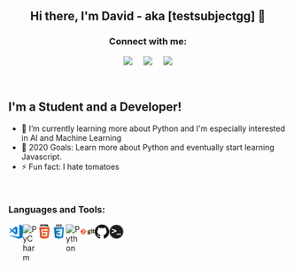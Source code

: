 <h2 align="center"> Hi there, I'm David - aka [testsubjectgg] 👋</h2>

<h3 align="center"> Connect with me: </h3>
<p align='center'>
<a href="https://twitter.com/davidsluka_"><img height="30" src="https://cdn.jsdelivr.net/npm/simple-icons@v3/icons/twitter.svg"></a>&nbsp;&nbsp;&nbsp;&nbsp;
<a href="https://www.instagram.com/davidsluka_/"><img height="30" src="https://cdn.jsdelivr.net/npm/simple-icons@v3/icons/instagram.svg"></a>&nbsp;&nbsp;&nbsp;&nbsp;
<a href="https://www.reddit.com/user/testsubjectgg"><img height="30" src="https://cdn3.iconfinder.com/data/icons/social-media-black-white-2/512/BW_Reddit_glyph_svg-512.png"></a>
</p>

<br />

## I'm a Student and a Developer!

-   🌱 I’m currently learning more about Python and I'm especially interested in AI and Machine Learning
-   🥅 2020 Goals: Learn more about Python and eventually start learning Javascript.
-   ⚡ Fun fact: I hate tomatoes
<br />

### Languages and Tools:

<img align="left" alt="Visual Studio Code" width="26px" src="https://raw.githubusercontent.com/github/explore/80688e429a7d4ef2fca1e82350fe8e3517d3494d/topics/visual-studio-code/visual-studio-code.png" />
<img align="left" alt="PyCharm" width="26px" src="https://upload.wikimedia.org/wikipedia/commons/a/a1/PyCharm_Logo.svg" />
<img align="left" alt="HTML5" width="26px" src="https://raw.githubusercontent.com/github/explore/80688e429a7d4ef2fca1e82350fe8e3517d3494d/topics/html/html.png" />
<img align="left" alt="CSS3" width="26px" src="https://raw.githubusercontent.com/github/explore/80688e429a7d4ef2fca1e82350fe8e3517d3494d/topics/css/css.png" />
<img align="left" alt="Python" width="26px" src="https://upload.wikimedia.org/wikipedia/commons/c/c3/Python-logo-notext.svg" />
<img align="left" alt="Git" width="26px" src="https://raw.githubusercontent.com/github/explore/80688e429a7d4ef2fca1e82350fe8e3517d3494d/topics/git/git.png" />
<img align="left" alt="GitHub" width="26px" src="https://raw.githubusercontent.com/github/explore/78df643247d429f6cc873026c0622819ad797942/topics/github/github.png" />
<img align="left" alt="Terminal" width="26px" src="https://raw.githubusercontent.com/github/explore/80688e429a7d4ef2fca1e82350fe8e3517d3494d/topics/terminal/terminal.png" />

<br />
<br />

[reddit]: https://www.reddit.com/user/testsubjectgg
[twitter]: https://twitter.com/davidsluka_
[instagram]: https://www.instagram.com/davidsluka_/
